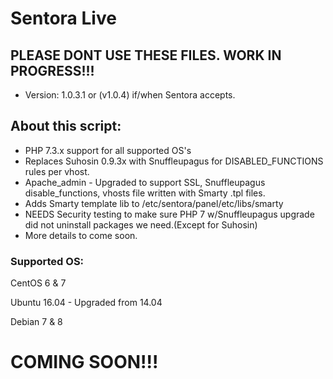 # Sentora Live

## PLEASE DONT USE THESE FILES. WORK IN PROGRESS!!!

* Version: 1.0.3.1 or (v1.0.4) if/when Sentora accepts.

## About this script:
* PHP 7.3.x support for all supported OS's
* Replaces Suhosin 0.9.3x with Snuffleupagus for DISABLED_FUNCTIONS rules per vhost.
* Apache_admin - Upgraded to support SSL, Snuffleupagus disable_functions, vhosts file written with Smarty .tpl files.
* Adds Smarty template lib to /etc/sentora/panel/etc/libs/smarty
* NEEDS Security testing to make sure PHP 7 w/Snuffleupagus upgrade did not uninstall packages we need.(Except for Suhosin)
* More details to come soon.

### Supported OS:

CentOS 6 & 7

Ubuntu 16.04 - Upgraded from 14.04

Debian 7 & 8

# COMING SOON!!!
